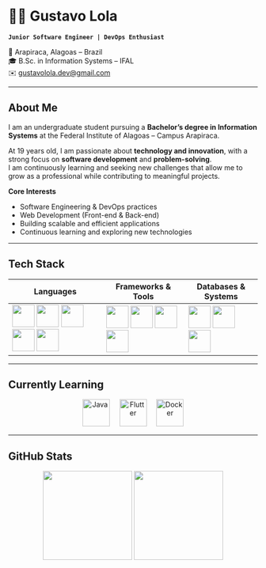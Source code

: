 # 👨‍💻 Gustavo Lola  

**`Junior Software Engineer | DevOps Enthusiast`**  

📍 Arapiraca, Alagoas – Brazil  
🎓 B.Sc. in Information Systems – IFAL  
✉️ gustavolola.dev@gmail.com  

---

##  About Me  

I am an undergraduate student pursuing a **Bachelor’s degree in Information Systems** at the Federal Institute of Alagoas – Campus Arapiraca.  

At 19 years old, I am passionate about **technology and innovation**, with a strong focus on **software development** and **problem-solving**.  
I am continuously learning and seeking new challenges that allow me to grow as a professional while contributing to meaningful projects.  

 **Core Interests**  
- Software Engineering & DevOps practices  
- Web Development (Front-end & Back-end)  
- Building scalable and efficient applications  
- Continuous learning and exploring new technologies  

---

## Tech Stack  

<div align="center">

| **Languages** | **Frameworks & Tools** | **Databases & Systems** |
|---------------|-------------------------|--------------------------|
| <img src="https://cdn.jsdelivr.net/gh/devicons/devicon/icons/c/c-original.svg" width="45"/> <img src="https://cdn.jsdelivr.net/gh/devicons/devicon/icons/javascript/javascript-original.svg" width="45"/> <img src="https://cdn.jsdelivr.net/gh/devicons/devicon/icons/typescript/typescript-original.svg" width="45"/> <img src="https://cdn.jsdelivr.net/gh/devicons/devicon/icons/html5/html5-original.svg" width="45"/> <img src="https://cdn.jsdelivr.net/gh/devicons/devicon/icons/css3/css3-original.svg" width="45"/> | <img src="https://cdn.jsdelivr.net/gh/devicons/devicon/icons/react/react-original.svg" width="45"/> <img src="https://cdn.jsdelivr.net/gh/devicons/devicon/icons/nodejs/nodejs-original.svg" width="45"/> <img src="https://cdn.jsdelivr.net/gh/devicons/devicon/icons/git/git-original.svg" width="45"/> <img src="https://cdn.jsdelivr.net/gh/devicons/devicon/icons/docker/docker-original.svg" width="45"/> | <img src="https://cdn.jsdelivr.net/gh/devicons/devicon/icons/postgresql/postgresql-original.svg" width="45"/> <img src="https://cdn.jsdelivr.net/gh/devicons/devicon/icons/mongodb/mongodb-original.svg" width="45"/> <img src="https://cdn.jsdelivr.net/gh/devicons/devicon/icons/linux/linux-original.svg" width="45"/> |

</div>

---

## Currently Learning  

<div align="center">
  <img src="https://cdn.jsdelivr.net/gh/devicons/devicon/icons/java/java-original.svg" width="55" title="Java"/>
  &nbsp;&nbsp;&nbsp;
  <img src="https://cdn.jsdelivr.net/gh/devicons/devicon/icons/flutter/flutter-original.svg" width="55" title="Flutter"/>
  &nbsp;&nbsp;&nbsp;
  <img src="https://cdn.jsdelivr.net/gh/devicons/devicon/icons/docker/docker-original.svg" width="55" title="Docker"/>
</div>

---

## GitHub Stats  

<div align="center">
  <img height="180em" src="https://github-readme-stats.vercel.app/api?username=gustavo-lola&show_icons=true&cache_seconds=1800&bg_color=0E0E0E&title_color=E4E4E4&text_color=C0C0C0&icon_color=FF8C00&border_color=2A2A2A"/>
  <img height="180em" src="https://github-readme-stats.vercel.app/api/top-langs/?username=gustavo-lola&layout=compact&langs_count=8&cache_seconds=1800&bg_color=0E0E0E&title_color=E4E4E4&text_color=C0C0C0&icon_color=FF8C00&border_color=2A2A2A"/>
</div>  


